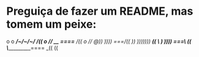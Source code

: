 # Preguiça de fazer um README, mas tomem um peixe:

o
o      ______/~/~/~/__           /((
  o  // __            ====__    /_((
 o  //  @))       ))))      ===/__((
    ))           )))))))        __((
    \\     \)     ))))    __===\ _((
     \\_______________====      \_((
                                 \(( 
